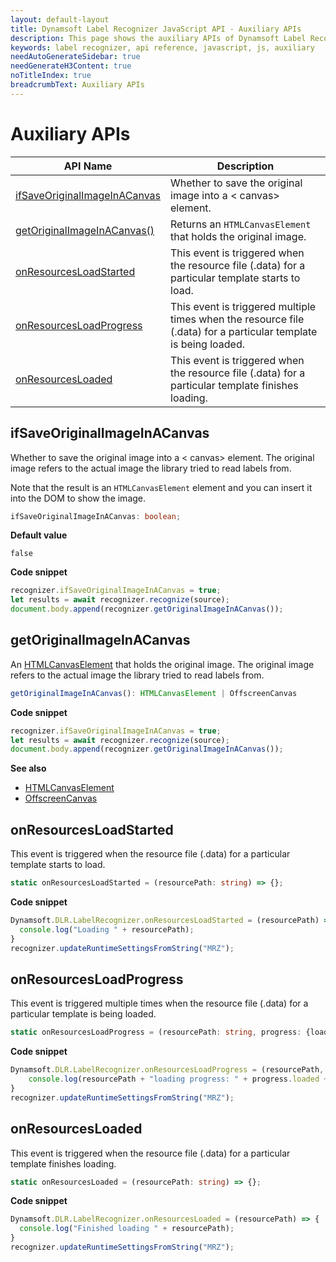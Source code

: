 ```yaml
---
layout: default-layout
title: Dynamsoft Label Recognizer JavaScript API - Auxiliary APIs
description: This page shows the auxiliary APIs of Dynamsoft Label Recognizer JavaScript SDK.
keywords: label recognizer, api reference, javascript, js, auxiliary
needAutoGenerateSidebar: true
needGenerateH3Content: true
noTitleIndex: true
breadcrumbText: Auxiliary APIs
---
```


# Auxiliary APIs

| API Name | Description |
|---|---|
| [ifSaveOriginalImageInACanvas](#ifsaveoriginalimageinacanvas) | Whether to save the original image into a &lt; canvas&gt; element. |
| [getOriginalImageInACanvas()](#getoriginalimageinacanvas) | Returns an `HTMLCanvasElement` that holds the original image. |
| [onResourcesLoadStarted](#onresourcesloadstarted) | This event is triggered when the resource file (.data) for a particular template starts to load. |
| [onResourcesLoadProgress](#onresourcesloadprogress) | This event is triggered multiple times when the resource file (.data) for a particular template is being loaded. |
| [onResourcesLoaded](#onresourcesloaded) | This event is triggered when the resource file (.data) for a particular template finishes loading. |

## ifSaveOriginalImageInACanvas

Whether to save the original image into a &lt; canvas&gt; element. The original image refers to the actual image the library tried to read labels from.

Note that the result is an `HTMLCanvasElement` element and you can insert it into the DOM to show the image.

```typescript
ifSaveOriginalImageInACanvas: boolean;
```

**Default value**

 `false`

**Code snippet**

```js
recognizer.ifSaveOriginalImageInACanvas = true;
let results = await recognizer.recognize(source);
document.body.append(recognizer.getOriginalImageInACanvas());
```

## getOriginalImageInACanvas

An [HTMLCanvasElement](https://developer.mozilla.org/en-US/docs/Web/API/Canvas) that holds the original image. The original image refers to the actual image the library tried to read labels from.

```typescript
getOriginalImageInACanvas(): HTMLCanvasElement | OffscreenCanvas
```

**Code snippet**

```js
recognizer.ifSaveOriginalImageInACanvas = true;
let results = await recognizer.recognize(source);
document.body.append(recognizer.getOriginalImageInACanvas());
```

**See also**

* [HTMLCanvasElement](https://developer.mozilla.org/en-US/docs/Web/API/HTMLCanvasElement)
* [OffscreenCanvas](https://developer.mozilla.org/en-US/docs/Web/API/OffscreenCanvas)

## onResourcesLoadStarted

This event is triggered when the resource file (.data) for a particular template starts to load.

```typescript
static onResourcesLoadStarted = (resourcePath: string) => {};
```

**Code snippet**

```js
Dynamsoft.DLR.LabelRecognizer.onResourcesLoadStarted = (resourcePath) => {
  console.log("Loading " + resourcePath);
}
recognizer.updateRuntimeSettingsFromString("MRZ");
```

## onResourcesLoadProgress

This event is triggered multiple times when the resource file (.data) for a particular template is being loaded.

```typescript
static onResourcesLoadProgress = (resourcePath: string, progress: {loaded: number, total: number}) => {};
```

**Code snippet**

```js
Dynamsoft.DLR.LabelRecognizer.onResourcesLoadProgress = (resourcePath, progress) => {
    console.log(resourcePath + "loading progress: " + progress.loaded + "/" + progress.total);
}
recognizer.updateRuntimeSettingsFromString("MRZ");
```

## onResourcesLoaded

This event is triggered when the resource file (.data) for a particular template finishes loading.

```typescript
static onResourcesLoaded = (resourcePath: string) => {};
```

**Code snippet**

```js
Dynamsoft.DLR.LabelRecognizer.onResourcesLoaded = (resourcePath) => {
  console.log("Finished loading " + resourcePath);
}
recognizer.updateRuntimeSettingsFromString("MRZ");
```
